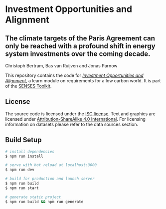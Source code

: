 # Investment Opportunities and Alignment
## The climate targets of the Paris Agreement can only be reached with a profound shift in energy system investments over the coming decade.

Christoph Bertram, Bas van Ruijven and Jonas Parnow

This repository contains the code for [*Investment Opportunities and Alignment*](https://climatescenarios.org/investment-opportunities), a learn module on requirements for a low carbon world. It is part of the [SENSES Toolkit](https://climatescenarios.org/).

## License

The source code is licensed under the [ISC license](LICENSE.md). Text and graphics are licensed under [Attribution-ShareAlike 4.0 International](https://creativecommons.org/licenses/by-sa/4.0/). For licensing information on datasets please refer to the data sources section.

## Build Setup

``` bash
# install dependencies
$ npm run install

# serve with hot reload at localhost:3000
$ npm run dev

# build for production and launch server
$ npm run build
$ npm run start

# generate static project
$ npm run build && npm run generate
```
